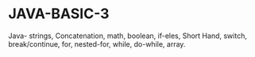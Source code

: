 # JAVA-BASIC-3
Java- strings, Concatenation, math, boolean, if-eles, Short Hand, switch, break/continue, for, nested-for, while, do-while, array.

